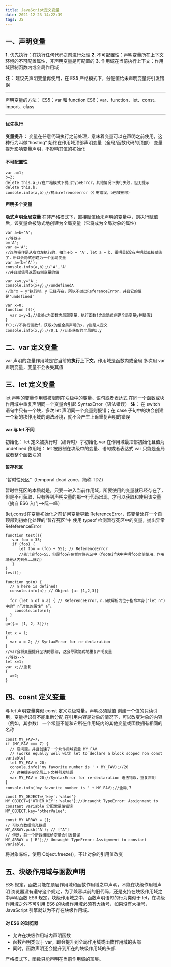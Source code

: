 ```yaml
---
title: JavaScript定义变量
date: 2021-12-23 14:22:39
tags: JS
---
```


## 一、声明变量

**1.** 优先执行：在执行任何代码之前进行处理
**2.** 不可配置性：声明变量所在上下文环境的不可配置属性，非声明变量是可配置的
**3.** 作用域在当前执行上下文：作用域限制函数内或全局作用域

**注：** 建议先声明变量再使用，在 ES5 严格模式下，分配值给未声明变量将引发错误

---

声明变量的方法：
ES5：var 和 function
ES6：var、function、let、const、import、class

---

#### 优先执行

**变量提升：** 变量在任意代码执行之前处理，意味着变量可以在声明之前使用，这种行为叫做“hosting”
始终在作用域顶部声明变量（全局/函数代码的顶部）
变量提升影响变量声明，不影响其值的初始化

#### 不可配置性

```
var a=1;
b=2;
delete this.a;//在严格模式下抛出typeError，其他情况下执行失败，但无提示
delete this.b;
console.info(a,b);//抛出refrenceerror（引用错误，b已被删除）
```

#### 声明多个变量

**隐式声明全局变量**
在非严格模式下，直接赋值给未声明的变量中，则执行赋值后，该变量会被隐式地创建为全局变量（它将成为全局对象的属性）

```
var a=b='A';
//等效于
b='A';
var a='A';
//连等操作是从右向左执行的，相当于b = 'A'、let a = b，很明显b没有声明就直接赋值了，所以会隐式创建为一个全局变量
var a=(b='A');
console.info(a,b);//'A','A'
//并且赋值号返回右侧变量的值

var x=y,y='A';
console.info(x+y);//undefinedA
//当"x = y"执行时，y 已经存在，所以不抛出ReferenceError，并且它的值是'undefined'

var x=0;
function f(){
  var x=y=1;//此处x为函数内局部变量，执行函数f之后隐式创建全局变量y并赋值1
}
f();//不执行函数f，获取x的值全局声明的x，y则是未定义
console.info(x,y);//0,1 //此处获取的全局的x,y
```

## 二、var 定义变量

var 声明的变量作用域是它当前的**执行上下文**，作用域是函数内或全局
多次用 var 声明变量，变量不会丢失其值

## 三、let 定义变量

let 声明的变量作用域被限制在块级中的变量、语句或者表达式
在同一个函数或块作用域中重复声明同一个变量会引起 SyntaxError（语法错误）
**注：** 在 switch 语句中只有一个块，多次 let 声明同一个变量则报错；在 case 子句中的块会创建一个新的块作用域的词法环境，就不会产生上诉重复声明的错误

#### var 与 let 不同

初始化：
let 定义被执行时（编译时）才初始化
var 在作用域最顶部初始化且值为 undefined
作用域：
let 被限制在块级中的变量、语句或者表达式
var 只能是全局或者整个函数块的

#### 暂存死区

“暂时性死区”（temporal dead zone，简称 TDZ）

暂时性死区的本质就是，只要一进入当前作用域，所要使用的变量就已经存在了，但是不可获取，只有等到声明变量的那一行代码出现，才可以获取和使用该变量（摘自 ES6 入门-->阮一峰）

(let,const)在变量初始化之前访问变量导致 ReferenceError，该变量处在一个自顶部到初始化处理的“暂存死区”中
使用 typeof 检测暂存死区中的变量，抛出异常 RefeferenceError

```
function test(){
   var foo = 33;
   if (foo) {
      let foo = (foo + 55); // ReferenceError
      //先计算foo+55，但是foo存在暂时性死区中（foo在if块中声明foo之前使用，作用域是从内到外……就近）
   }
}
test();

function go(n) {
  // n here is defined!
  console.info(n); // Object {a: [1,2,3]}

  for (let n of n.a) { // ReferenceError，n.a被解析为位于指令本身("let n")中的“ n”对象的属性“ a”。
    console.info(n);
  }
}
go({a: [1, 2, 3]});

let x = 1;
{
  var x = 2; // SyntaxError for re-declaration
}
//var会将变量提升至块的顶部, 这会导致隐式地重复声明变量
//等效-->
let x=1;
var x;//重复
{
  x=2;
}
```

## 四、cosnt 定义变量

与 let 声明变量类似
const 定义块级常量，声明必须赋值
创建一个值的只读引用，变量标识符不能重新分配
在引用内容是对象的情况下，可以改变对象的内容（例如，其参数）
一个常量不能和它所在作用域内的其他变量或函数拥有相同的名称

```
const MY_FAV=7;
if (MY_FAV === 7) {
  // 没问题，并且创建了一个块作用域变量 MY_FAV
  // (works equally well with let to declare a block scoped non const variable)
  let MY_FAV = 20;
  console.info('my favorite number is ' + MY_FAV);//20
  // 这被提升到全局上下文并引发错误
  var MY_FAV = 20;//SyntaxError for re-declaration 语法错误，重复声明
}
console.info('my favorite number is ' + MY_FAV);//全局,7

const MY_OBJECT={'key':'value'}
MY_OBJECT={'OTHER_KEY':'value'};//Uncaught TypeError: Assignment to constant variable 分配常量值错误
MY_OBJECT.key='otherValue';

const MY_ARRAY = [];
// 可以向数组填充数据
MY_ARRAY.push('A'); // ["A"]
// 但是，将一个新数组赋给变量会引发错误
MY_ARRAY = ['B'];// Uncaught TypeError: Assignment to constant variable.
```

将对象冻结，使用 Object.freeze()，不让对象的引用值改变

## 五、块级作用域与函数声明

ES5 规定，函数只能在顶层作用域和函数作用域之中声明，不能在块级作用域声明
浏览器没有遵守这个规定，为了兼容以前的旧代码，还是支持在块级作用域之中声明函数
ES6 规定，块级作用域之中，函数声明语句的行为类似于 let，在块级作用域之外不可引用
ES6 的块级作用域必须有大括号，如果没有大括号，JavaScript 引擎就认为不存在块级作用域。

#### 对 ES6 的浏览器

- 允许在块级作用域内声明函数
- 函数声明类似于 var，即会提升到全局作用域或函数作用域的头部
- 同时，函数声明还会提升到所在的块级作用域的头部

严格模式下，函数只能声明在当前作用域的顶层。
